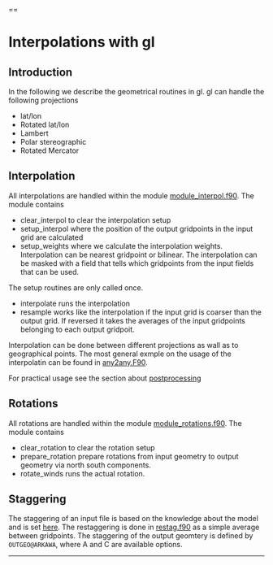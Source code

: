 
==
# Interpolations with gl

## Introduction

In the following we describe the geometrical routines in gl. gl can handle the following projections

 * lat/lon
 * Rotated lat/lon
 * Lambert
 * Polar stereographic
 * Rotated Mercator

## Interpolation

 All interpolations are handled within the module [module_interpol.f90](Harmonie/util/gl/mod/module_interpol.f90?rev=release-43h2.beta.3). The module contains 

 * clear_interpol to clear the interpolation setup
 * setup_interpol where the position of the output gridpoints in the input grid are calculated
 * setup_weights where we calculate the interpolation weights. Interpolation can be nearest gridpoint or bilinear. The interpolation can be masked with a field
   that tells which gridpoints from the input fields that can be used. 

 The setup routines are only called once.

 * interpolate runs the interpolation
 * resample works like the interpolation if the input grid is coarser than the output grid. If reversed it takes the averages of the input gridpoints belonging to each output gridpoit.

 Interpolation can be done between different projections as wall as to geographical points. The most general exmple on the usage of the interpolatin can be found in  [any2any.F90](Harmonie/util/gl/grb/any2any.F90?rev=release-43h2.beta.3).

 For practical usage see the section about [postprocessing](HarmonieSystemDocumentation/PostPP/gl)


## Rotations

 All rotations are handled within the module [module_rotations.f90](Harmonie/util/gl/mod/module_rotations.f90?rev=release-43h2.beta.3). The module contains 

 * clear_rotation to clear the rotation setup
 * prepare_rotation prepare rotations from input geometry to output geometry via north south components.
 * rotate_winds runs the actual rotation.

## Staggering

 The staggering of an input file is based on the knowledge about the model and is set [here](Harmonie/util/gl/mod/module_griblist.f90?rev=release-43h2.beta.3). 
 The restaggering is done in [restag.f90](Harmonie/util/gl/grb/restag.f90?rev=release-43h2.beta.3) as a simple average between gridpoints. The staggering of the output geomtery
 is defined by `OUTGEO@ARKAWA`, where A and C are available options.



----


